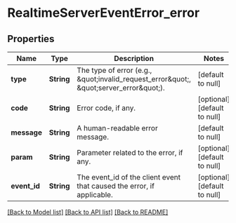 # RealtimeServerEventError_error
## Properties

| Name | Type | Description | Notes |
|------------ | ------------- | ------------- | -------------|
| **type** | **String** | The type of error (e.g., \&quot;invalid_request_error\&quot;, \&quot;server_error\&quot;).  | [default to null] |
| **code** | **String** | Error code, if any. | [optional] [default to null] |
| **message** | **String** | A human-readable error message. | [default to null] |
| **param** | **String** | Parameter related to the error, if any. | [optional] [default to null] |
| **event\_id** | **String** | The event_id of the client event that caused the error, if applicable.  | [optional] [default to null] |

[[Back to Model list]](../README.md#documentation-for-models) [[Back to API list]](../README.md#documentation-for-api-endpoints) [[Back to README]](../README.md)

